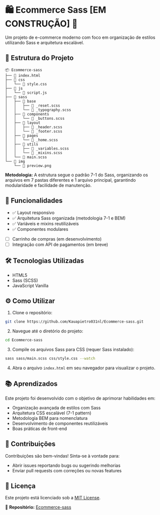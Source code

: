 
# 🛍️ Ecommerce Sass [EM CONSTRUÇÃO] 🚧

Um projeto de e-commerce moderno com foco em organização de estilos utilizando Sass e arquitetura escalável.

## 📁 Estrutura do Projeto

```
📦 Ecommerce-sass
├── 📄 index.html
├── 📂 css
│   └── 📄 style.css
├── 📂 js
│   └── 📄 script.js
├── 📂 sass
│   ├── 📂 base
│   │   ├── 📄 _reset.scss
│   │   └── 📄 _typography.scss
│   ├── 📂 components
│   │   └── 📄 _buttons.scss
│   ├── 📂 layout
│   │   ├── 📄 _header.scss
│   │   └── 📄 _footer.scss
│   ├── 📂 pages
│   │   └── 📄 _home.scss
│   ├── 📂 utils
│   │   ├── 📄 _variables.scss
│   │   └── 📄 _mixins.scss
│   └── 📄 main.scss
└── 📂 img
    └── 📄 preview.png
```

**Metodologia:** A estrutura segue o padrão 7-1 do Sass, organizando os arquivos em 7 pastas diferentes e 1 arquivo principal, garantindo modularidade e facilidade de manutenção.

## 🎯 Funcionalidades
- ✅ Layout responsivo
- ✅ Arquitetura Sass organizada (metodologia 7-1 e BEM)
- ✅ Variáveis e mixins reutilizáveis
- ✅ Componentes modulares
- [ ] Carrinho de compras (em desenvolvimento)
- [ ] Integração com API de pagamentos (em breve)

## 🛠️ Tecnologias Utilizadas
- HTML5
- Sass (SCSS)
- JavaScript Vanilla

## ⚙️ Como Utilizar
1. Clone o repositório:
```bash
git clone https://github.com/Kauapietro031nl/Ecommerce-sass.git
```

2. Navegue até o diretório do projeto:
```bash
cd Ecommerce-sass
```

3. Compile os arquivos Sass para CSS (requer Sass instalado):
```bash
sass sass/main.scss css/style.css --watch
```

4. Abra o arquivo `index.html` em seu navegador para visualizar o projeto.

## 📚 Aprendizados
Este projeto foi desenvolvido com o objetivo de aprimorar habilidades em:
- Organização avançada de estilos com Sass
- Arquitetura CSS escalável (7-1 pattern)
- Metodologia BEM para nomenclatura
- Desenvolvimento de componentes reutilizáveis
- Boas práticas de front-end

## 🤝 Contribuições
Contribuições são bem-vindas! Sinta-se à vontade para:
- Abrir issues reportando bugs ou sugerindo melhorias
- Enviar pull requests com correções ou novas features

## 📄 Licença
Este projeto está licenciado sob a [MIT License](LICENSE).

🔗 **Repositório:** [Ecommerce-sass](https://github.com/Kauapietro031nl/Ecommerce-sass)
```
